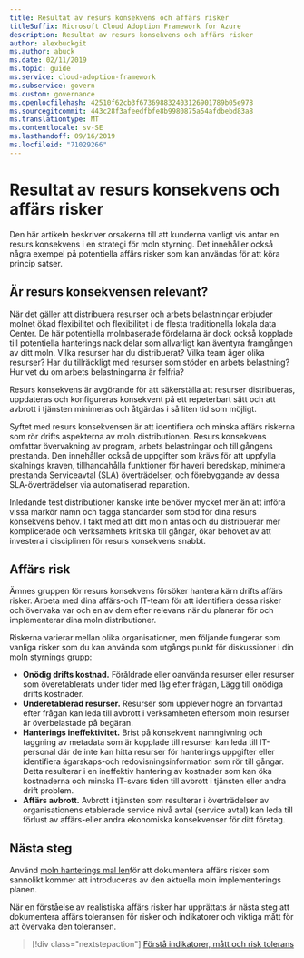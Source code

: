 ```yaml
---
title: Resultat av resurs konsekvens och affärs risker
titleSuffix: Microsoft Cloud Adoption Framework for Azure
description: Resultat av resurs konsekvens och affärs risker
author: alexbuckgit
ms.author: abuck
ms.date: 02/11/2019
ms.topic: guide
ms.service: cloud-adoption-framework
ms.subservice: govern
ms.custom: governance
ms.openlocfilehash: 42510f62cb3f673698832403126901789b05e978
ms.sourcegitcommit: 443c28f3afeedfbfe8b9980875a54afdbebd83a8
ms.translationtype: MT
ms.contentlocale: sv-SE
ms.lasthandoff: 09/16/2019
ms.locfileid: "71029266"
---
```

# <a name="resource-consistency-motivations-and-business-risks"></a>Resultat av resurs konsekvens och affärs risker

Den här artikeln beskriver orsakerna till att kunderna vanligt vis antar en resurs konsekvens i en strategi för moln styrning. Det innehåller också några exempel på potentiella affärs risker som kan användas för att köra princip satser.

<!-- markdownlint-disable MD026 -->

## <a name="is-resource-consistency-relevant"></a>Är resurs konsekvensen relevant?

När det gäller att distribuera resurser och arbets belastningar erbjuder molnet ökad flexibilitet och flexibilitet i de flesta traditionella lokala data Center. De här potentiella molnbaserade fördelarna är dock också kopplade till potentiella hanterings nack delar som allvarligt kan äventyra framgången av ditt moln. Vilka resurser har du distribuerat? Vilka team äger olika resurser? Har du tillräckligt med resurser som stöder en arbets belastning? Hur vet du om arbets belastningarna är felfria?

Resurs konsekvens är avgörande för att säkerställa att resurser distribueras, uppdateras och konfigureras konsekvent på ett repeterbart sätt och att avbrott i tjänsten minimeras och åtgärdas i så liten tid som möjligt.

Syftet med resurs konsekvensen är att identifiera och minska affärs riskerna som rör drifts aspekterna av moln distributionen. Resurs konsekvens omfattar övervakning av program, arbets belastningar och till gångens prestanda. Den innehåller också de uppgifter som krävs för att uppfylla skalnings kraven, tillhandahålla funktioner för haveri beredskap, minimera prestanda Serviceavtal (SLA) överträdelser, och förebyggande av dessa SLA-överträdelser via automatiserad reparation.

Inledande test distributioner kanske inte behöver mycket mer än att införa vissa markör namn och tagga standarder som stöd för dina resurs konsekvens behov. I takt med att ditt moln antas och du distribuerar mer komplicerade och verksamhets kritiska till gångar, ökar behovet av att investera i disciplinen för resurs konsekvens snabbt.

## <a name="business-risk"></a>Affärs risk

Ämnes gruppen för resurs konsekvens försöker hantera kärn drifts affärs risker. Arbeta med dina affärs-och IT-team för att identifiera dessa risker och övervaka var och en av dem efter relevans när du planerar för och implementerar dina moln distributioner.

Riskerna varierar mellan olika organisationer, men följande fungerar som vanliga risker som du kan använda som utgångs punkt för diskussioner i din moln styrnings grupp:

- **Onödig drifts kostnad.** Föråldrade eller oanvända resurser eller resurser som överetablerats under tider med låg efter frågan, Lägg till onödiga drifts kostnader.
- **Underetablerad resurser.** Resurser som upplever högre än förväntad efter frågan kan leda till avbrott i verksamheten eftersom moln resurser är överbelastade på begäran.
- **Hanterings ineffektivitet.** Brist på konsekvent namngivning och taggning av metadata som är kopplade till resurser kan leda till IT-personal där de inte kan hitta resurser för hanterings uppgifter eller identifiera ägarskaps-och redovisningsinformation som rör till gångar. Detta resulterar i en ineffektiv hantering av kostnader som kan öka kostnaderna och minska IT-svars tiden till avbrott i tjänsten eller andra drift problem.
- **Affärs avbrott.** Avbrott i tjänsten som resulterar i överträdelser av organisationens etablerade service nivå avtal (service avtal) kan leda till förlust av affärs-eller andra ekonomiska konsekvenser för ditt företag.

## <a name="next-steps"></a>Nästa steg

Använd [moln hanterings mal len](./template.md)för att dokumentera affärs risker som sannolikt kommer att introduceras av den aktuella moln implementerings planen.

När en förståelse av realistiska affärs risker har upprättats är nästa steg att dokumentera affärs toleransen för risker och indikatorer och viktiga mått för att övervaka den toleransen.

> [!div class="nextstepaction"]
> [Förstå indikatorer, mått och risk tolerans](./metrics-tolerance.md)
